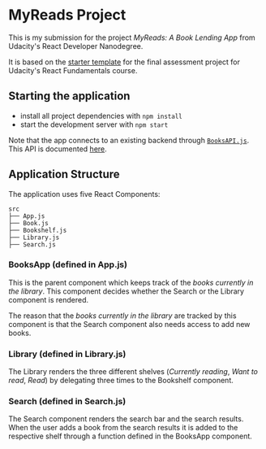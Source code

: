 # MyReads Project

This is my submission for the project *MyReads: A Book Lending App* from Udacity's React Developer Nanodegree.

It is based on the [starter template](https://github.com/udacity/reactnd-project-myreads-starter) for the final assessment project for Udacity's React Fundamentals course.

## Starting the application

* install all project dependencies with `npm install`
* start the development server with `npm start`

Note that the app connects to an existing backend through [`BooksAPI.js`](src/BooksAPI.js). This API is documented [here](https://github.com/udacity/reactnd-project-myreads-starter).

## Application Structure

The application uses five React Components:
```
src
├── App.js
├── Book.js
├── Bookshelf.js
├── Library.js
├── Search.js
```

### BooksApp (defined in App.js)

This is the parent component which keeps track of the *books currently in the library*. This component decides whether the Search or the Library component is rendered.

The reason that the *books currently in the library* are tracked by this component is that the Search component also needs access to add new books.

### Library (defined in Library.js)

The Library renders the three different shelves (*Currently reading*, *Want to read*, *Read*) by delegating three times to the Bookshelf component.

### Search (defined in Search.js)

The Search component renders the search bar and the search results. When the user adds a book from the search results it is added to the respective shelf through a function defined in the BooksApp component.